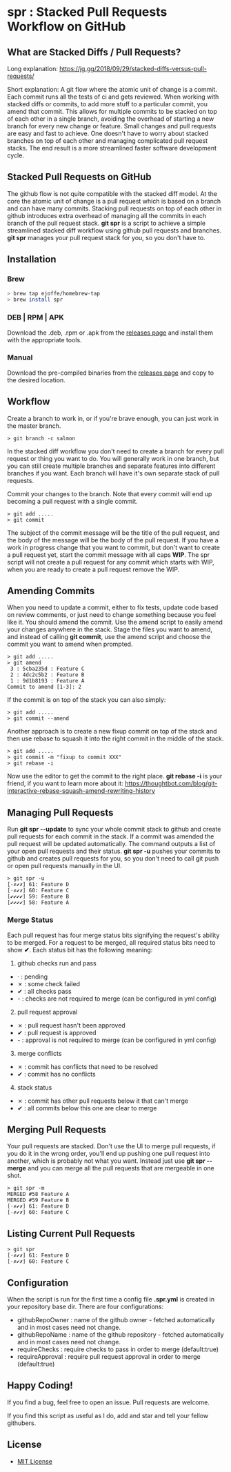 # spr : Stacked Pull Requests Workflow on GitHub

What are Stacked Diffs / Pull Requests?
---------------------------------------
Long explanation: https://jg.gg/2018/09/29/stacked-diffs-versus-pull-requests/

Short explanation: A git flow where the atomic unit of change is a commit. Each commit runs all the tests of ci and gets reviewed. When working with stacked diffs or commits, to add more stuff to a particular commit, you amend that commit. This allows for multiple commits to be stacked on top of each other in a single branch, avoiding the overhead of starting a new branch for every new change or feature. Small changes and pull requests are easy and fast to achieve. One doesn't have to worry about stacked branches on top of each other and managing complicated pull request stacks. The end result is a more streamlined faster software development cycle.

Stacked Pull Requests on GitHub
-------------------------------
    
The github flow is not quite compatible with the stacked diff model. At the core the atomic unit of change is a pull request which is based on a branch and can have many commits. Stacking pull requests on top of each other in github introduces extra overhead of managing all the commits in each branch of the pull request stack.
**git spr** is a script to achieve a simple streamlined stacked diff workflow using github pull requests and branches. **git spr** manages your pull request stack for you, so you don't have to. 

Installation 
------------

### Brew
```bash
> brew tap ejoffe/homebrew-tap
> brew install spr
```

### DEB | RPM | APK
Download the .deb, .rpm or .apk from the [releases page](https://github.com/ejoffe/spr/releases) and install them with the appropriate tools.

### Manual
Download the pre-compiled binaries from the [releases page](https://github.com/ejoffe/spr/releases) and copy to the desired location.

Workflow
--------
Create a branch to work in, or if you're brave enough, you can just work in the master branch.
```shell
> git branch -c salmon
```

In the stacked diff workflow you don't need to create a branch for every pull request or thing you want to do. You will generally work in one branch, but you can still create multiple branches and separate features into different branches if you want. Each branch will have it's own separate stack of pull requests. 
    
Commit your changes to the branch. Note that every commit will end up becoming a pull request with a single commit.
```shell
> git add ..... 
> git commit  
```

The subject of the commit message will be the title of the pull request, and the body of the message will be the body of the pull request.
If you have a work in progress change that you want to commit, but don't want to create a pull request yet, start the commit message with all caps **WIP**. The spr script will not create a pull request for any commit which starts with WIP, when you are ready to create a pull request remove the WIP.

Amending Commits
----------------
When you need to update a commit, either to fix tests, update code based on review comments, or just need to change something because you feel like it. You should amend the commit. 
Use the amend script to easily amend your changes anywhere in the stack. Stage the files you want to amend, and instead of calling **git commit**, use the amend script and choose the commit you want to amend when prompted.  
```shell
> git add .....
> git amend
 3 : 5cba235d : Feature C
 2 : 4dc2c5b2 : Feature B
 1 : 9d1b8193 : Feature A
Commit to amend [1-3]: 2
```

If the commit is on top of the stack you can also simply:
```shell
> git add .....
> git commit --amend
```

Another approach is to create a new fixup commit on top of the stack and then use rebase to squash it into the right commit in the middle of the stack. 
```shell
> git add .....
> git commit -m "fixup to commit XXX"
> git rebase -i
```
Now use the editor to get the commit to the right place. **git rebase -i** is your friend, if you want to learn more about it: https://thoughtbot.com/blog/git-interactive-rebase-squash-amend-rewriting-history

Managing Pull Requests
----------------------
Run **git spr --update** to sync your whole commit stack to github and create pull requests for each commit in the stack. If a commit was amended the pull request will be updated automatically. The command outputs a list of your open pull requests and their status. **git spr -u** pushes your commits to github and creates pull requests for you, so you don't need to call git push or open pull requests manually in the UI.

```shell
> git spr -u
[·✗✔✗] 61: Feature D
[·✗✔✗] 60: Feature C
[✔✔✔✔] 59: Feature B
[✔✔✔✔] 58: Feature A
```

### Merge Status
Each pull request has four merge status bits signifying the request's ability to be merged. For a request to be merged, all required status bits need to show **✔**. Each status bit has the following meaning:
1. github checks run and pass 
  - · : pending 
  - ✗ : some check failed 
  - ✔ : all checks pass 
  - \- : checks are not required to merge (can be configured in yml config)
2. pull request approval
  - ✗ : pull request hasn't been approved
  - ✔ : pull request is approved
  - \- : approval is not required to merge (can be configured in yml config)
3. merge conflicts
  - ✗ : commit has conflicts that need to be resolved
  - ✔ : commit has no conflicts 
4. stack status
  - ✗ : commit has other pull requests below it that can't merge
  - ✔ : all commits below this one are clear to merge

Merging Pull Requests
---------------------
Your pull requests are stacked. Don't use the UI to merge pull requests, if you do it in the wrong order, you'll end up pushing one pull request into another, which is probably not what you want. Instead just use **git spr --merge** and you can merge all the pull requests that are mergeable in one shot.

```shell
> git spr -m
MERGED #58 Feature A
MERGED #59 Feature B
[·✗✔✗] 61: Feature D
[·✗✔✗] 60: Feature C
```

Listing Current Pull Requests
-----------------------------
```shell
> git spr
[·✗✔✗] 61: Feature D
[·✗✔✗] 60: Feature C
```

Configuration
-------------
When the script is run for the first time a config file **.spr.yml** is created in your repository base dir. 
There are four configurations:
- githubRepoOwner : name of the github owner - fetched automatically and in most cases need not change.
- githubRepoName :  name of the github repository - fetched automatically and in most cases need not change.
- requireChecks : require checks to pass in order to merge (default:true)
- requireApproval : require pull request approval in order to merge (default:true)

Happy Coding!
-------------
If you find a bug, feel free to open an issue. Pull requests are welcome.

If you find this script as useful as I do, add and star and tell your fellow githubers.

License
-------

- [MIT License](LICENSE)